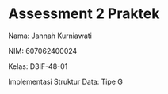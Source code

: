 # Assessment 2 Praktek

Nama: Jannah Kurniawati 

NIM: 607062400024

Kelas: D3IF-48-01


Implementasi Struktur Data: Tipe G